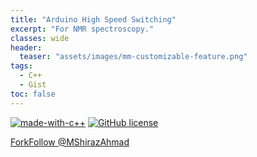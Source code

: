 ```yaml
---
title: "Arduino High Speed Switching"
excerpt: "For NMR spectroscopy."
classes: wide
header:
  teaser: "assets/images/mm-customizable-feature.png"
tags:
  - C++
  - Gist
toc: false
---
```


[![made-with-c++](https://img.shields.io/badge/Made%20with-Python-1f425f.svg)]()
[![GitHub license](https://img.shields.io/github/license/Naereen/StrapDown.js.svg)](https://github.com/Naereen/StrapDown.js/blob/master/LICENSE)

<a class="github-button" href="https://github.com/MShirazAhmad/Arduino-High-Speed-Switching/fork" data-icon="octicon-repo-forked" aria-label="Fork MShirazAhmad/Arduino-High-Speed-Switching on GitHub">Fork</a><a class="github-button" href="https://github.com/MShirazAhmad" aria-label="Follow @MShirazAhmad on GitHub">Follow @MShirazAhmad</a>


<script src="https://gist.github.com/MShirazAhmad/6841706abc1b6724795f00dbeec348b4.js"></script>
